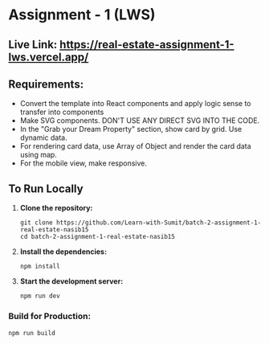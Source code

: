 # Assignment - 1 (LWS)

## Live Link: https://real-estate-assignment-1-lws.vercel.app/

## Requirements:

- Convert the template into React components and apply logic sense to transfer into components
- Make SVG components. DON'T USE ANY DIRECT SVG INTO THE CODE.
- In the "Grab your Dream Property" section, show card by grid. Use dynamic data.
- For rendering card data, use Array of Object and render the card data using map.
- For the mobile view, make responsive.

## To Run Locally

1. **Clone the repository:**

   ```
   git clone https://github.com/Learn-with-Sumit/batch-2-assignment-1-real-estate-nasib15
   cd batch-2-assignment-1-real-estate-nasib15
   ```

2. **Install the dependencies:**

   ```
   npm install
   ```

3. **Start the development server:**

   ```
   npm run dev
   ```

### Build for Production:

```
npm run build
```
